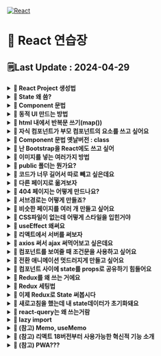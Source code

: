 [![React](https://img.shields.io/badge/react-%2320232a.svg?style=for-the-badge&logo=react&logoColor=%2361DAFB)](https://github.com/MinSungJe/FrontEnd_Prac)
# 📝 React 연습장
## 🗒️Last Update : 2024-04-29
<details>
<summary><b>🤔 React Project 생성법</b></summary>

- <code>npx create-react-app [project 이름]</code>
- 미리보기 : <code>npm start</code>
</details>

<details>
<summary><b>🤔 State 왜 씀?</b></summary>

- 실시간으로 변경되는 값을 사용하기 위해 사용
- <code>setState(실제 변경값, 변경함수)</code>
- state는 부모 컴포넌트에서 자식 컴포넌트로만 전송이 가능하기 때문에, 해당 state를 사용하는 최상위 컴포넌트에서 정의해야 됨
</details>

<details>
<summary><b>🤔 Component 문법</b></summary>

- 특정 div박스 묶음을 한 박스로 정리 가능
    - 코드가 지저분한 점을 해결 가능
    - 한번 작성한 컴포넌트를 쉽게 반복 가능
- js에서 function 정의하듯이 Component를 생성하면 됨
```javascript
function Modal(props) {
  return (
    <div className="modal">
      <h4>{props.title[props.idx]}</h4>
      <p>날짜</p>
      <p>상세내용</p>
      <button>글수정</button>
    </div>
  );
}
```
</details>

<details>
<summary><b>🤔 동적 UI 만드는 방법</b></summary>

- ❗<b>3 step</b>
    1. html css로 미리 UI 디자인을 다 해놓고
    2. UI의 현재 상태를 state로 저장해두고 (보이기 여부 : true, false 등)
    3. state에 따라서 UI가 어떻게 보일지 조건문 등으로 작성
- 참고. html 내 조건문 사용하려면 삼항연산자 활용
</details>

<details>
<summary><b>🤔 html 내에서 반복문 쓰기(map())</b></summary>

- ❗<b>map함수 사용법 :</b> <code>[list].map(function(){})</code>
- function 파라미터를 지정하면 list의 인자를 넘겨줌
- function으로 특정 값을 return하면 return된 값으로 리스트를 새로 만들어줌
- return을 안해서 반복문으로 활용도 가능
- 굳이 for 쓰고 싶다면 js부분(html 바깥)에서 사용하면 됨
</details>

<details>
<summary><b>🤔 자식 컴포넌트가 부모 컴포넌트의 요소를 쓰고 싶어요</b></summary>

- 자식 컴포넌트에서 부모 컴포넌트의 요소를 사용하고 싶은 상황이 생김
- 예) 자식 컴포넌트에서 부모 컴포넌트의 state를 사용하고 싶은 경우
- <b>props 문법 사용하면 됨</b>
- ❗<b>props 문법 사용법 2step:</b>
    1. 자식컴포넌트 사용하는 곳에 가서 <code><자식컴포넌트 작명={state이름}></code>
    2. 자식컴포넌트 만드는 function으로 가서 props라는 파라미터 등록 후 props.작명 사용
- 무조건 부모 -> 자식으로만 전달 가능. 자식 -> 부모 / 자식 -> 자식 전달 불가능
- ❗<b>꼭 state만 전송할 수 있는 건 아님.</b> 일반 변수, 함수, 일반 문자전송 다 가능
- 난 props 쓰기 귀찮은데요 -> props라는 파라미터 등록하는 대신 {작명}을 넣으면 바로 사용가능
</details>

<details>
<summary><b>🤔 Component 문법 옛날버전 : class</b></summary>

- 컴포넌트 만드는 옛날 문법으로 class가 있음
- 예시
```javascript
class Modal2 extends React.Component {
  constructor(props) {
    super(props)
    this.state = {
      name : 'kim',
      age : 20
    }
  }
  render() {
    return (
      <div>안녕 {this.state.name} {this.state.age}
        <button onClick={()=>{
          this.setState({age : 21})
        }}>버튼</button>
      </div>
    )
  }
}
```
- 복잡하니까 그냥 function 쓰자
</details>

<details>
<summary><b>🤔 난 Bootstrap을 React에도 쓰고 싶어</b></summary>

- Bootstrap의 React 버전이 따로 있음
- Component들을 불러올 때 위에 import {} 문 작성해야 됨
</details>

<details>
<summary><b>🤔 이미지를 넣는 여러가지 방법</b></summary>

- React를 이용해 만든 앱에서 이미지를 넣는 방법은 여러 가지 있음
  1. CSS파일에서 넣기 : <code>url('./이미지경로');</code>
  2. HTML 안에서 이미지 넣기 : 이미지를 import 해오고 사용  
  <code>import 작명 from './이미지경로'</code>
  &lt;img&gt;태그 쓰고싶으면 <code>&lt;img src={작명}/&gt;</code>
  3. 이미지같은 static 파일의 경우 public 폴더에 보관해도 됨  
  해당 경우에는 <code>/이미지경로</code> 사용
</details>

<details>
<summary><b>🤔 public 폴더는 뭔가요?</b></summary>

- 리액트로 개발이 끝나면 build과정을 거치는데, 이때 src 안의 파일들은 전부 한 파일로 압축됨(bundling)
- 반면, public 폴더의 파일들은 그대로 보존함 -> static 파일 보관 가능
- 쉬운 접근 방법:
  ```html
  <img src='/이미지경로'/> 
  ```
- 권장 접근 방법:
  ```html
  <img src={process.env.PUBLIC_URL + '/이미지경로'} /> 
  ```
</details>

<details>
<summary><b>🤔 코드가 너무 길어서 따로 빼고 싶은데요</b></summary>

- ❗<b>import, export문 사용하면 됨!</b>
- 다른 js파일에 있는 변수나 함수를 가져와서 쓰고 싶다면
  1. 변수가 있는 js파일에서 <code>export default 변수명;</code> / <code>export {변수1, 변수2}</code>
  2. 그 변수를 가져올 js파일에서 <code>import 작명 from './파일경로'</code> / <code>import {변수1, 변수2} from './파일경로'</code>
</details>

<details>
<summary><b>🤔 다른 페이지로 옮겨보자</b></summary>

- 일반 html css js 사이트 : html 파일 여러 개 만들고 옮겨다님
- 리액트 : html 파일을 하나만 사용함 (index.html)  
  즉 html 파일 내부의 큰 div를 갈아 치우는 방식
- ❗<b>이 과정을 편하게 하려고 보통 react-router-dom 이라는 외부 라이브러리 설치해서 구현함</b>
- 
  <details>
  <summary><b>🤔 아래는 react-router-dom 사용법</b></summary>

  - 설치 : <code>npm install react-router-dom@6</code>
  - 사용하는 거 : <code>import {BrowserRouter, Routes, Route, Link} from 'react-router-dom'</code>
    |이름|사용법|
    |---|---|
    |BrowserRouter|기본 세팅(index.js)|
    |Routes|큰 틀, 안에 Route를 담음|
    |Route|페이지 하나를 담음, url경로랑 보여줄 컴포넌트를 인자로 받음|
    |Link|클릭 시 다른 페이지랑 연결, 해당 페이지의 url경로를 인자로 받음|
    |useNavigate|useNavigate() 사용 시 다른 페이지로 이동시키는 함수가 남음, 해당 페이지의 url경로나 숫자(앞으로가기)를 인자로 받음|
    |Outlet|NestedRoute의 구멍 역할|
  - 라이브러리니까 자세한 사용법은 인터넷 살펴보자
  </details>
</details>

<details>
<summary><b>🤔 404 페이지는 어떻게 만드나요?</b></summary>

- Route의 path='*'로 받으면 이미 설정한 경로 이외의 다른 모든 경로를 지정함
</details>

<details>
<summary><b>🤔 서브경로는 어떻게 만들죠?</b></summary>

- Nested Routes를 이용한다.
- 간단하게 Route안에 Route를 넣어서 구현하면 됨
- 큰 Route의 Component 내에 Outlet(구멍)을 넣어놔서 작은 Component가 들어갈 자리를 만들어둘 수 있음
</details>

<details>
<summary><b>🤔 비슷한 페이지를 여러 개 만들고 싶어요</b></summary>

- url 파라미터를 이용한다
- Route나 Link 등으로 연결할 url의 뒤에 <code>:작명</code>을 넣는다
- useParams() 훅을 하위 페이지에서 사용하면 넣은 파라미터를 가져올 수 있다
- 이때 작명한 변수 이름은 url 파라미터 지정 시 사용한 작명과 같게 한다.
</details>

<details>
<summary><b>🤔 CSS파일이 없는데 어떻게 스타일을 입힌거야</b></summary>

- <b>styled-components 라이브러리</b>를 이용하면 됨
- 해당 라이브러리를 이용하면..
  1. CSS 파일 오픈할 필요없이 JS파일에서 바로 스타일을 넣을 수 있음
  2. 여기 적은 스타일이 다른 JS파일로 오염되지 않음(원래 CSS는 서로간 오염될 수 있음 -> 참고로 <code>컴포넌트명.module.css</code>로 CSS를 작명하면 오염되지 않게 가능)
  3. 페이지 로딩시간이 단축됨 : 이렇게 적은 스타일은 style태그로 바로 넣어주기 때문
- 비슷한 UI를 만들기 위해 여기에도 ${props=>props.작명}을 이용한 props문법이 가능함
</details>

<details>
<summary><b>🤔 useEffect 왜써요</b></summary>

- useEffect() 훅: 생명주기 중 mount와 Update 시기에 코드 실행 가능
- 근데 그냥 안쓰고 넣어도 실행 가능 하던데? -> ❗<b>useEffect 안의 코드는 html 렌더링 이후에 실행됨</b>
- 그래서 어따 씀? -> side effect 기능들: 오래걸리는 반복연산, 서버에서 데이터가져오는 작업, 타이머다는거를 여따가 넣자
- <code>useEffect(()=>{},[])</code>에서 [] 안에 있는 변수가 Update 될때만 실행하도록 설정 가능, 비워놓으면 Update없이 mount시에만 실행함
- ()=>{}안에 return ()=>{} 넣어두면 useEffect 실행 전에 먼저 실행할 코드를 입력 가능, 또 여기 코드는 unmount 시에도 한번 실행함
</details>

<details>
<summary><b>🤔 리액트에서 서버를 써보자</b></summary>

- 서버란? 유저가 데이터달라고 요청하면 데이터보내주는 프로그램일 뿐임
- 근데 요청할때 양식맞춰서 정중히 요청해야함
  1. 어떤 데이터인지(URL 형식으로)
  2. 어느 방법으로 요청할지(GET or POST)
- 근데 이거 그냥 요청하면 브라우저가 새로고침됨 -> ❗<b>새로고침없이 간단하게 데이터 주고받을 수 있게 도와주는 브라우저 기능 : ajax!</b>
- ajax로 GET/POST 요청하려면 방법 3개 중 택1하면 됨
  1. XMLHttpRequest라는 옛날 문법 쓰기
  2. fetch()라는 최신 문법 쓰기
  3. axios 같은 외부 라이브러리 쓰기
- 원래 서버랑은 문자자료만 주고받을 수 있지만 array 자료 받기 위해 JSON이라는 문자취급받는 자료를 써먹음
- ❗<b>그래서 axios가 아니라 쌩자바스크립트문법인 <code>fetch()</code>를 써먹으려면 JSON -> object/array로 바꾸는 작업이 필요함!!</b>  
  <code>fetch('URL').then(결과 => 결과.json()).then((결과) => { console.log(결과) } )</code>
</details>

<details>
<summary><b>🤔 axios 써서 ajax 써먹어보고 싶은데요</b></summary>

- 먼저 외부라이브러리이므로 설치부터 하자 <code>npm install axios</code>
- 상단에서 import해오고 <code>axios.get('URL')</code>하면 그 URL로 GET요청함
- 데이터 가져온 결과를 보고싶다면 뒤에 <code>.then((작명)=>{작명이용 코드~~})</code> 붙인다
- 뒤에 <code>.catch(()=>{})</code> 붙이면 요청 실패시 코드를 작성할 수 있음
- <code>axios.post('URL', {name:'min'})</code>하면 그 URL로 POST요청함  
  완료 시 특정 코드를 실행하고 싶으면 뒤에 <code>.then()</code>을 붙임
- 동시에 ajax 요청 여러 개 날리려면 <code>Promise.all([axios.get('URL1'), axios.get('URL2')])</code>  
  역시 완료 시 특정 코드를 실행하고 싶으면 뒤에 <code>.then()</code>을 붙임
</details>

<details>
<summary><b>🤔 컴포넌트를 보여줄 때 조건문을 사용하고 싶어요</b></summary>

- html 내부에서 구현: 삼항연산자(?:)이용
- 삼항연산자말고 if 쓰고 싶은데요: App() 외부에서 컴포넌트를 하나 구현하고 써먹자
</details>

<details>
<summary><b>🤔 전환 애니메이션 멋드러지게 만들고 싶어요</b></summary>

- 애니메이션 만드는 4 step
  1. 애니메이션 동작 전 스타일을 담을 className 만들기
  2. 애니메이션 동작 후 스타일을 담을 className 만들기
  3. transition 속성 추가
  4. 원할 때 2번 탈부착
- ❗<b>리액트에선 클래스 뗐다 붙였다 할때 state를 이용할 수 있음!</b>
  ```javascript
  let [fade, setFade] = useState('')

  useEffect(()=>{
    let a = setTimeout(()=>{setFade('end')}, 100)
    return (()=>{
      clearTimeout(a)
      setFade('')})
  }, [])

  <div className={"start "+ fade}>
  </div>
  ```
- setTimeout은 왜쓴건데요: 리액트 18버전 이후부터 생긴 automatic batch라는 기능 때문  
  이 때문에 state 변경함수들이 연달아서 여러개 처리되어야한다면 마지막 한번에 다같이 재렌더링됨 -> setTimeout으로 시간차이 설정해줘야함
</details>

<details>
<summary><b>🤔 컴포넌트 사이에 state를 props로 공유하기 힘들어요</b></summary>

- props 문법은 부모 -> 자식으로만 전달되기 때문에 자식의 자식 컴포넌트에 state를 전달하려면 여러번 작성해야 됨
- 그게 번거로울 수 있잖아요? 2가지 방법으로 해결가능
  1. Context API 문법 사용
  2. Redux 같은 외부 라이브러리 사용
- <b>❗Context API는 여러 단점이 있어 보통 외부 라이브러리를 많이들 사용함</b>
  1. state 변경 시 쓸데없는 컴포넌트까지 전부 재렌더링됨
  2. useContext()를 쓰고 있는 컴포넌트는 나중에 다른 파일에서 재사용할 때 Context를 import하는게 귀찮아질 수 있음
</details>

<details>
<summary><b>🤔 Redux를 왜 쓰는 거에요</b></summary>

- <b>❗컴포넌트 간 State 공유가 편리하기 때문!</b>
- 그럼 Redux만 쓰면 되는거 아니에요? : 공유할 필요없는 State는 사용할 필요 없음
- 또 간단한거 만들 때 컴포넌트가 몇개 없을 때 이럴 땐 그냥 props 쓰는게 더 코드가 짧아짐

</details>

<details>
<summary><b>🤔 Redux 세팅법</b></summary>

- 천천히 Step 따라와보세요
  - 터미널에 <code>npm install @reduxjs/toolkit@1.8.1 react-redux </code> (Redux 설치) -> 이때 react, react-dom 항목의 버전이 18.1.x 이상이어야 함
  - 아무데나 store.js 파일 만들고 이 코드 복붙: state 보관하는 파일임
    ```javascript
    import { configureStore } from '@reduxjs/toolkit'

    export default configureStore({
      reducer: { }
    }) 
    ```
  -  index.js 파일가서 Provider 라는 컴포넌트와 아까 작성한 파일을 import하고 밑에 &lt;App/&gt;을 &lt;Provider store={import해온거}&gt;로 감싸면 설정 완료  
      ```javascript
      import { Provider } from "react-redux";
      import store from './store.js'
      ...
      <Provider store={store}>
        <BrowserRouter>
          <App />
        </BrowserRouter>
      </Provider>
      ...
      ```
</details>

<details>
<summary><b>🤔 이제 Redux로 State 써봅시다</b></summary>

- State 등록법 : 만들어준 store.js 가서
  ```javascript
  import { configureStore, createSlice } from '@reduxjs/toolkit'

  let user = createSlice({
      name : 'user',
      initialState : 'kim'
  })

  export default configureStore({
      reducer: {
          user : user.reducer
      }
  })
  ```
- 등록한 State 사용법 : 사용할 js로 가서
  ```javascript
  import { useSelector } from 'react-redux'
  ...
  function Cart() {

    let state = useSelector((state)=> state.user)

    return (
      ...
  )}
  ```

- 등록한 State 변경법 3 step
  - store.js 안에 state 수정해주는 함수를 만듦
    ```javascript
    let user = createSlice({
      name : 'user',
      initialState : 'kim',
      reducers : {
        changeName(state){
          return 'john ' + state
        }
      }
    }) 
    ```
  - 다른 곳에서 쓰기 좋게 export 해둠
    ```javascript
    export let { changeName } = user.actions 
    ```
  - 원할 때 import 해서 사용하는데 dispatch()로 감싸서 써야함
    ```javascript
    (Cart.js)

    import { useDispatch, useSelector } from "react-redux"
    import { changeName } from "./../store.js"

    ...
    let dispatch = useDispatch();
    ...

    <button onClick={()=>{
      dispatch(changeName())
    }}>버튼임</button> 
    ```
    dispatch()는 메시지 또는 요청을 보낸다는 뜻임!
</details>

<details>
<summary><b>🤔 새로고침을 했는데 내 state데이터가 초기화돼요</b></summary>

- 새로고침하면 모든 state 데이터는 리셋됨(html css js파일을 다시 읽기 때문)
- 리셋 안시킬거면 서버로 보내서 DB로 저장하거나 localStorage를 쓰면 됨
- localStorage 문법
  ```javascript
  localStorage.setItem('데이터이름', '데이터');
  localStorage.getItem('데이터이름');
  localStorage.removeItem('데이터이름')
  ```
- localStorage에는 문자만 저장할 수 있음 -> 근데 난 array/object 자료형 넣고싶은데요
- 편법 : <b>array/object -> JSON</b>으로 변환해서 저장
- JSON 변환 문법
  ```javascript
  JSON.stringify(array/object) // array/object -> JSON
  JSON.parse() // JSON -> array/object
  ```
</details>

<details>
<summary><b>🤔 react-query는 왜 쓰는거람</b></summary>

- 장점1. ajax 요청 성공/실패/로딩중 상태를 쉽게 파악 가능
  - <code>result.isLoading</code>, <code>result.error</code>, <code>result.data</code> 등..
- 장점2. 틈만나면 알아서 ajax 재요청해줌
- 장점3. 실패 시 재시도 알아서 해줌(4번인가 5번 정도?)
- 장점4. ajax로 가져온 결과는 state 공유 필요없음
  - ajax로 가져온게 자식컴포넌트에도 필요한 정보라면 원래는 props 문법써서 전달해야하지만 그냥 그 자식컴포넌트에서도 똑같이 ajax 요청하는 코드 또 적으면 됨
  - react-query는 똑똑해서 ajax 요청이 2개나 있으면 1개만 날리고 캐싱기능도 있어서 이미 같은거 한 적 있으면 그걸 우선 가져와서 씀
- 사실 비슷한 라이브러리 더 있긴함 (RTK Query라던가..)
- 설치하고 사용하는 법은 공식 문서 참고
</details>

<details>
<summary><b>🤔 lazy import</b></summary>

- 리액트로 만드는 Single Page Application의 특징 -> 다만들고 빌드하면 html, js 파일이 하나만 생성됨
- 그 안에 지금까지 만든 내용이 전부 들어 있어 파일 사이즈가 좀 큼 -> 첫 페이지 로딩 속도가 매우 느릴 수 있음
- 그게 싫다면 js 파일을 쪼개면 됨 -> import 문법을 lazy import해서 사용
- 메인 페이지에서 바로 보일 필요 없는 컴포넌트를 lazy import
  ```javascript
  (App.js)
  import {lazy} from 'react'

  const Detail = lazy( () => import('./routes/Detail.js') )
  const Cart = lazy( () => import('./routes/Cart.js') )
  ```
- lazy 사용하면 당연히 컴포넌트 로드까지 지연시간 발생할 수 있을텐데 그럴때는
  1. Suspense 라는 거 import 해오고
  2. lazy import한 컴포넌트를 감싸면 로딩중일때 대신 보여줄 html 작성도 가능
  ```javascript
  import {Suspense} from 'react'
  ...
    <Suspense fallback={ <div>로딩중</div> }>
      <Detail shoes={shoes} />
    </Suspense>
  ```
- 아니면 Routes 전체를 감싸도 됨
</details>

<details>
<summary><b>🤔 (참고) Memo, useMemo</b></summary>

- Memo 언제 써요?
  - 자식 컴포넌트 중 랜더링 시간이 오래걸리는 자식 컴포넌트가 있음
  - 부모 컴포넌트의 state가 변화될때마다 자식도 새로 불러오면서 랜더링 시간을 또 잡아먹을 때
- 사용법 <code>let 컴포넌트명 = function() {시간 오래 걸리는거}</code> 이런식으로 컴포넌트를 생성하고 함수를 <code>memo()</code>로 감싸자(react에서 import)
- 이러면 자식 컴포넌트로 전달되는 props의 값이 바뀔때만 자식이 새로 랜더링됨
  - 따라서 자식에게 전달되는 props가 복잡한 경우, 기존 props랑 달라진 점이 있는지 확인하기 위해 시간이 오히려 더 오래 걸림
  - 이런 경우에는 안쓰는게 더 좋음
- useMemo는 useEffect와 비슷한 용도임
  - 차이점은 실행 시점의 차이(useEffect는 모든 랜더링이 끝나고, useMemo는 랜더링 중에)
</details>

<details>
<summary><b>🤔 (참고) 리액트 18버전부터 사용가능한 혁신적 기능 소개</b></summary>

- 리액트 18버전 이후부터 추가된 기능들 몇 가지 소개드림
  - 일관된 batcing : state변경함수를 여러개 쓰면 재랜더링은 마지막 1번만 됨 - 이거 싫으면 flushSync 사용
  - useTransition 추가됨
    ```javascript
    let [isPending, startTransition] = useTransition()
    ```
    - isPending : 처리중일때 True를 뱉는 변수
    - startTransition : 이걸로 렌더링이 느린 컴포넌트를 감싸면 그걸 다른 코드들보다 나중에 처리해줌
  - useDeferredValue 추가됨
    - 위에 useTransition이랑 비슷함
    ``` javascript
    let state1 = useDeferredValue(name)
    ```
    - state 아니면 변수 하나를 집어넣을 수 있음
    - 그 변수에 변동사항이 생기면 그걸 늦게 처리해줌
</details>

<details>
<summary><b>🤔 (참고) PWA???</b></summary>

- 웹서비스 바로가기인데 앱처럼 생겨먹음
- 장점:
  - 스마트폰, 태블릿 바탕화면에 웹사이트 설치 가능
  - 오프라인에서도 동작 가능
  - 설치 유도 비용이 매우 적음
- ❗<b>만드는 법</b>: 프로젝트를 생성할 때 <code>npx create-react-app 프로젝트명 --template cra-template-pwa</code>
- 원래 있던 프로젝트로 PWA 만드려면 위 방법대로 만들고 세부 파일/라이브러리를 복붙 및 설치하면 됨
</details>
